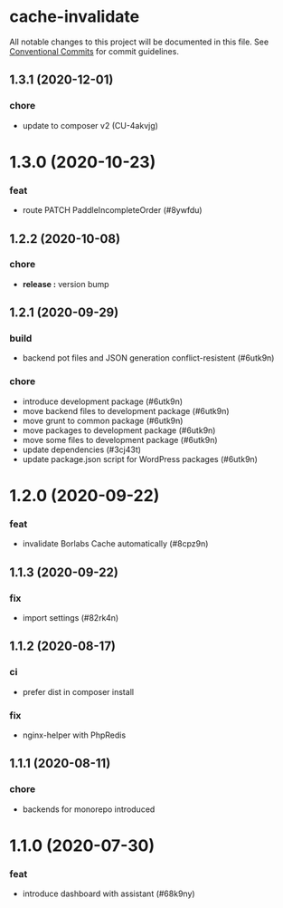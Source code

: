 # cache-invalidate

All notable changes to this project will be documented in this file.
See [Conventional Commits](https://conventionalcommits.org) for commit guidelines.

## 1.3.1 (2020-12-01)


### chore

* update to composer v2 (CU-4akvjg)





# 1.3.0 (2020-10-23)


### feat

* route PATCH PaddleIncompleteOrder (#8ywfdu)





## 1.2.2 (2020-10-08)


### chore

* **release :** version bump





## 1.2.1 (2020-09-29)


### build

* backend pot files and JSON generation conflict-resistent (#6utk9n)


### chore

* introduce development package (#6utk9n)
* move backend files to development package (#6utk9n)
* move grunt to common package (#6utk9n)
* move packages to development package (#6utk9n)
* move some files to development package (#6utk9n)
* update dependencies (#3cj43t)
* update package.json script for WordPress packages (#6utk9n)





# 1.2.0 (2020-09-22)


### feat

* invalidate Borlabs Cache automatically (#8cpz9n)





## 1.1.3 (2020-09-22)


### fix

* import settings (#82rk4n)





## 1.1.2 (2020-08-17)


### ci

* prefer dist in composer install


### fix

* nginx-helper with PhpRedis





## 1.1.1 (2020-08-11)


### chore

* backends for monorepo introduced





# 1.1.0 (2020-07-30)


### feat

* introduce dashboard with assistant (#68k9ny)
